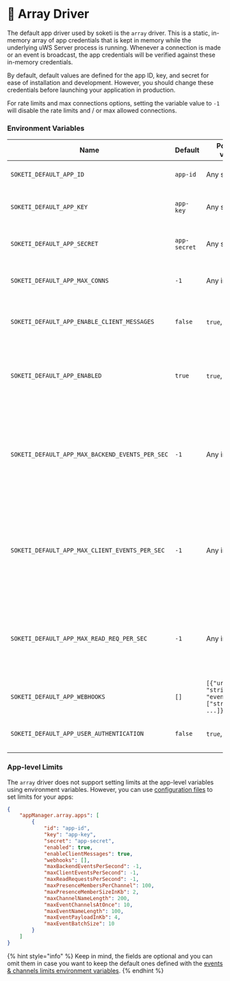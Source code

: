 # 🧬 Array Driver

The default app driver used by soketi is the `array` driver. This is a static, in-memory array of app credentials that is kept in memory while the underlying uWS Server process is running. Whenever a connection is made or an event is broadcast, the app credentials will be verified against these in-memory credentials.

By default, default values are defined for the app ID, key, and secret for ease of installation and development. However, you should change these credentials before launching your application in production.

For rate limits and max connections options, setting the variable value to `-1` will disable the rate limits and / or max allowed connections.

### Environment Variables

| Name                                            | Default      | Possible values                                            | Description                                                                                                                                                                                |
| ----------------------------------------------- | ------------ | ---------------------------------------------------------- | ------------------------------------------------------------------------------------------------------------------------------------------------------------------------------------------ |
| `SOKETI_DEFAULT_APP_ID`                         | `app-id`     | Any string                                                 | The default app id for the array driver.                                                                                                                                                   |
| `SOKETI_DEFAULT_APP_KEY`                        | `app-key`    | Any string                                                 | The default app key for the array driver.                                                                                                                                                  |
| `SOKETI_DEFAULT_APP_SECRET`                     | `app-secret` | Any string                                                 | The default app secret for the array driver.                                                                                                                                               |
| `SOKETI_DEFAULT_APP_MAX_CONNS`                  | `-1`         | Any integer                                                | The default app's limit of concurrent connections.                                                                                                                                         |
| `SOKETI_DEFAULT_APP_ENABLE_CLIENT_MESSAGES`     | `false`      | `true`, `false`                                            | Whether client messages should be enabled for the app.                                                                                                                                     |
| `SOKETI_DEFAULT_APP_ENABLED`                    | `true`       | `true`, `false`                                            | Whether the app is activated. This option can be used to disable an app.                                                                                                                   |
| `SOKETI_DEFAULT_APP_MAX_BACKEND_EVENTS_PER_SEC` | `-1`         | Any integer                                                | The default app's limit of `/events` endpoint events broadcast per second. You can [configure rate limiting database store](../rate-limiting-and-limits/broadcast-rate-limiting.md)        |
| `SOKETI_DEFAULT_APP_MAX_CLIENT_EVENTS_PER_SEC`  | `-1`         | Any integer                                                | The default app's limit of client events broadcast per second by a single socket. You can [configure rate limiting database store](../rate-limiting-and-limits/broadcast-rate-limiting.md) |
| `SOKETI_DEFAULT_APP_MAX_READ_REQ_PER_SEC`       | `-1`         | Any integer                                                | The default app's limit of read endpoint calls per second. You can [configure rate limiting database store](../rate-limiting-and-limits/broadcast-rate-limiting.md)                        |
| `SOKETI_DEFAULT_APP_WEBHOOKS`                   | `[]`         | `[{"url": "string", "event_types": ["string", ...]}, ...]` | The webhooks list for the app. See below                                                                                                                                                   |
| `SOKETI_DEFAULT_APP_USER_AUTHENTICATION`               | `false`      | `true`, `false`                                            | Enable/disable the [user authentication ](../advanced-usage/user-authentication.md)feature.                                                                                                |

### App-level Limits

The `array` driver does not support setting limits at the app-level variables using environment variables. However, you can use [configuration files](../getting-started/environment-variables.md#file-configuration) to set limits for your apps:

```json
{
    "appManager.array.apps": [
        {
            "id": "app-id",
            "key": "app-key",
            "secret": "app-secret",
            "enabled": true,
            "enableClientMessages": true,
            "webhooks": [],
            "maxBackendEventsPerSecond": -1,
            "maxClientEventsPerSecond": -1,
            "maxReadRequestsPerSecond": -1,
            "maxPresenceMembersPerChannel": 100,
            "maxPresenceMemberSizeInKb": 2,
            "maxChannelNameLength": 200,
            "maxEventChannelsAtOnce": 10,
            "maxEventNameLength": 100,
            "maxEventPayloadInKb": 4,
            "maxEventBatchSize": 10
        }
    ]
}
```

{% hint style="info" %}
Keep in mind, the fields are optional and you can omit them in case you want to keep the default ones defined with the [events & channels limits environment variables](../rate-limiting-and-limits/events-and-channels-limits.md).
{% endhint %}
